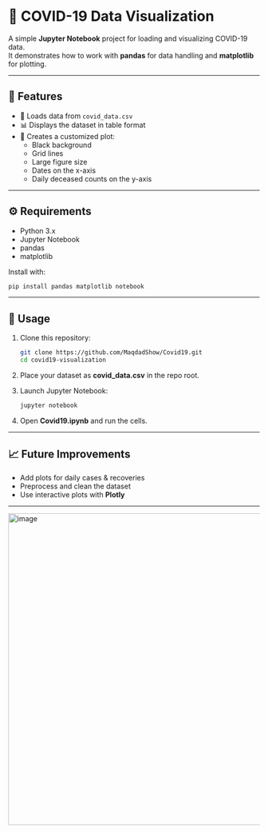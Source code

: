 # 🦠 COVID-19 Data Visualization

A simple **Jupyter Notebook** project for loading and visualizing COVID-19 data.  
It demonstrates how to work with **pandas** for data handling and **matplotlib** for plotting.

---

## 📌 Features
- 📂 Loads data from `covid_data.csv`
- 📊 Displays the dataset in table format
- 🎨 Creates a customized plot:
  - Black background
  - Grid lines
  - Large figure size
  - Dates on the x-axis
  - Daily deceased counts on the y-axis

---

## ⚙️ Requirements
- Python 3.x  
- Jupyter Notebook  
- pandas  
- matplotlib  

Install with:
```bash
pip install pandas matplotlib notebook
````

---

## 🚀 Usage

1. Clone this repository:

   ```bash
   git clone https://github.com/MaqdadShow/Covid19.git
   cd covid19-visualization
   ```
2. Place your dataset as **covid_data.csv** in the repo root.
3. Launch Jupyter Notebook:

   ```bash
   jupyter notebook
   ```
4. Open **Covid19.ipynb** and run the cells.

---

## 📈 Future Improvements

* Add plots for daily cases & recoveries
* Preprocess and clean the dataset
* Use interactive plots with **Plotly**

---
<img width="1781" height="624" alt="image" src="https://github.com/user-attachments/assets/2299473d-044c-4209-9687-8f868010d744" />

